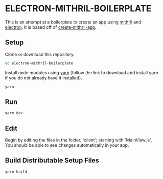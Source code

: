 # ELECTRON-MITHRIL-BOILERPLATE
This is an attempt at a boilerplate to create an app using [mithril](https://mithril.js.org/) and [electron](https://www.electronjs.org/). It is based off of [create-mithril-app](https://www.npmjs.com/package/create-mithril-app).

## Setup
Clone or download this repository.

```bash
cd electron-mithril-boilerplate
```

Install node modules using [yarn](https://classic.yarnpkg.com/en/docs/install#windows-stable) (follow the link to download and install yarn if you do not already have it installed).

```bash
yarn
```

## Run
```bash
yarn dev
```

## Edit
Begin by editing the files in the folder, 'client'; starting with 'MainView.js'. You should be able to see changes automatically in your app.

## Build Distributable Setup Files
```bash
yarn build
```
